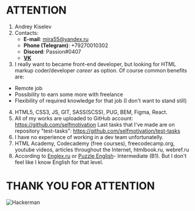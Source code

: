 # ATTENTION
1. Andrey Kiselev
2. Contacts:
    - **E-mail**: mira55@yandex.ru
    - **Phone (Telegram)**: +79270010302
    - **Discord**: Passion#0407
    - **[VK](https://vk.com/id140932007)**
3. I really want to became front-end developer, but looking for HTML markup coder/developer _career_ as option. Of course common benefits are:
  * Remote job
  * Possibility to earn some more with freelance
  * Flexibility of required knowledge for that job (I don't want to stand still)
4. HTML5, CSS3, JS, GIT, SASS(SCSS), PUG, BEM, Figma, React.
5. All of my works are uploaded to GitHub account: https://github.com/selfmotivation
Last tasks that I've made are on repository "test-tasks": https://github.com/selfmotivation/test-tasks
6. I have no experience of working in a dev team unfortunatelly. 
7. HTML Academy, Codecademy (free courses), freecodecamp.org, youtube videos, articles throughout the Internet, htmlbook.ru, webref.ru
8. According to [Englex.ru](https://englex.ru/your-level/placement/?answer_id=3018256) or [Puzzle English](https://puzzle-english.com/)- Intermediate (B1). But I don't feel like I know English for that level.

# THANK YOU FOR ATTENTION
![Hackerman](https://r1.mt.ru/r18/photo92D8/20768566767-0/jpg/bp.webp)